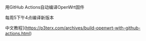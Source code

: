 用GitHub Actions自动编译OpenWrt固件

每周5下午4点编译新版本

中文教程](https://p3terx.com/archives/build-openwrt-with-github-actions.html)


